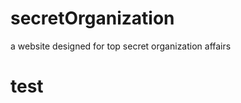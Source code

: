 # secretOrganization
a website designed for top secret organization affairs

<html>

<h1>test</h1>

</html>
